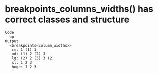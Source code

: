 # breakpoints_columns_widths() has correct classes and structure

    Code
      bp
    Output
      <breakpoints<column_widths>>
       sm: 1 (1) 1
       md: (1) 2 (2) 3
       lg: (2) 2 (3) 3 (2)
       xl: 1 2 3
       huge: 1 2 3

